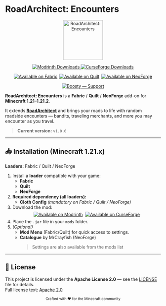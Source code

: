 # RoadArchitect: Encounters
<p align="center">
  <img src="https://cdn.modrinth.com/data/cached_images/8df881c3bbe715dd7bbc198355ef952bd6d84a74.png" width="128" height="128" alt="RoadArchitect: Encounters">
</p>

<p align="center">
  <a href="https://modrinth.com/mod/roadarchitect-encounters">
    <img alt="Modrinth Downloads" src="https://img.shields.io/modrinth/dt/XVknWoiY?style=flat&logo=modrinth">
  </a>
  <a href="https://www.curseforge.com/minecraft/mc-mods/roadarchitect-encounters">
    <img alt="CurseForge Downloads" src="https://img.shields.io/curseforge/dt/1337294?style=flat&logo=curseforge">
  </a>
</p>

<p align="center" style="display: flex; justify-content: center; gap: 6px;">
    <a href="https://modrinth.com/mod/roadarchitect-encounters/versions?l=fabric">
        <img src="https://cdn.modrinth.com/data/cached_images/d8a8d9852fb6e55292d6f5ecc1842fd7bc8c3c9e.webp" alt="Available on Fabric">
    </a>
    <a href="https://modrinth.com/mod/roadarchitect-encounters/versions?l=quilt">
        <img src="https://cdn.modrinth.com/data/cached_images/77e67c2eae40b638430d5959e9a0d0ef60f76f41.webp" alt="Available on Quilt">
    </a>
   <a href="https://modrinth.com/mod/roadarchitect-encounters/versions?l=neoforge">
    <img src="https://cdn.modrinth.com/data/cached_images/ecbd0303728027761730760800f9354e14f38d31.webp" alt="Available on NeoForge">
  </a>
</p>

   <p align="center" style="display:flex;justify-content:center;gap:8px;margin:6px 0;">
<a href="https://boosty.to/0xcodsnet" target="_blank" rel="noopener">
  <img alt="Boosty — Support" src="https://cdn.modrinth.com/data/cached_images/e5ac57a392801dee070cc961eb901e1379c945b6.webp">
</a>
</p>

**RoadArchitect: Encounters** is a **Fabric** / **Quilt** / **NeoForge** add-on for **Minecraft 1.21–1.21.2**.

It extends **[RoadArchitect](https://modrinth.com/mod/roadarchitect)** and brings your roads to life with random roadside encounters — bandits, traveling merchants, and more you may encounter as you travel.

> **Current version:** `v1.0.0`

---
## 📥 Installation (Minecraft 1.21.x)

**Loaders:** Fabric / Quilt / NeoForge

1. Install a **loader** compatible with your game:
   - **Fabric**
   - **Quilt**
   - **NeoForge**
2. **Required dependency (all loaders):**  
   - **Cloth Config** *(mandatory on Fabric / Quilt / NeoForge)*
3. Download the mod:
   <p align="center" style="display:flex;justify-content:center;gap:8px;margin:6px 0;">
     <a href="https://modrinth.com/mod/roadarchitect-encounters">
       <img src="https://cdn.jsdelivr.net/npm/@intergrav/devins-badges@3/assets/compact/available/modrinth_vector.svg" alt="Available on Modrinth">
     </a>
     <a href="https://www.curseforge.com/minecraft/mc-mods/roadarchitect-encounters">
       <img src="https://cdn.jsdelivr.net/npm/@intergrav/devins-badges@3/assets/compact/available/curseforge_vector.svg" alt="Available on CurseForge">
     </a>
   </p>
4. Place the `.jar` file in your `mods` folder.
5. *(Optional)*
   - **Mod Menu** (Fabric/Quilt) for quick access to settings.
   - **Catalogue** by MrCrayfish (NeoForge)
     > Settings are also available from the mods list


---

## 📜 License

This project is licensed under the **Apache License 2.0** — see the [LICENSE](LICENSE) file for details.  
Full license text: [Apache 2.0](https://www.apache.org/licenses/LICENSE-2.0)

<p align="center">
  <sub>Crafted with ❤️ for the Minecraft community</sub>
</p>
